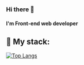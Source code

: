 ### Hi there 👋

#### I'm Front-end web developer

## :rocket: My stack:
[![Top Langs](https://github-readme-stats.vercel.app/api/top-langs/?username=paul7026)](https://github.com/anuraghazra/github-readme-stats)

<!--
**paul7026/paul7026** is a ✨ _special_ ✨ repository because its `README.md` (this file) appears on your GitHub profile.

Here are some ideas to get you started:

- 🔭 I’m currently working on ...
- 🌱 I’m currently learning ...
- 👯 I’m looking to collaborate on ...
- 🤔 I’m looking for help with ...
- 💬 Ask me about ...
- 📫 How to reach me: ...
- 😄 Pronouns: ...
- ⚡ Fun fact: ...
-->

